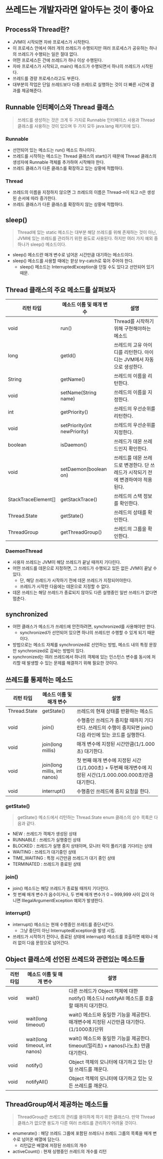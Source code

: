 # 쓰레드는 개발자라면 알아두는 것이 좋아요

## Process와 Thread란?
- JVM이 시작되면 자바 프로세스가 시작한다.
- 이 프로세스 안에서 여러 개의 쓰레드가 수행되지만 여러 프로세스가 공유하는 하나의 쓰레드가 수행되는 일은 절대 없다.
- 어떤 프로세스든 간에 쓰레드가 하나 이상 수행된다.
- 자바 프로세스가 시작되고, main() 메소드가 수행되면서 하나의 쓰레드가 시작된다.
- 쓰레드를 경량 프로세스라고도 부른다.
- 대부분의 작업은 단일 쓰레드보다 다중 쓰레드로 실행하는 것이 더 빠른 시간에 결과를 제공해준다.

## Runnable 인터페이스와 Thread 클래스
> 쓰레드를 생성하는 것은 크게 두 가지로 Runnable 인터페이스 사용과 Thread 클래스를 사용하는 것이 있으며 두 가지 모두 java.lang 패키지에 있다.

### Runnable
- 선언되어 있는 메소드는 run() 메소드 하나이다.
- 쓰레드를 시작하는 메소드는 Thread 클래스의 start()기 때문에 Thread 클래스의 생성자에 Runnable 객체를 추가하여 시작해야 한다.
- 쓰레드 클래스가 다른 클래스를 확장하고 있는 상황에 적합하다.

### Thread
- 쓰레드의 이름을 지정하지 않으면 그 쓰레드의 이름은 Thread-n이 되고 n은 생성된 순서에 따라 증가한다.
- 쓰레드 클래스가 다른 클래스를 확장하지 않는 상황에 적합하다.

## sleep()
> Thread에 있는 static 메소드는 대부분 해당 쓰레드를 위해 존재하는 것이 아닌, JVM에 있는 쓰레드를 관리하기 위한 용도로 사용된다. 하지만 여러 가지 예외 중 하나가 sleep()
> 메소드이다.
- sleep() 메소드란 매개 변수로 넘어온 시간만큼 대기하는 메소드이다.
- sleep() 메소드를 사용할 때에는 핟상 try-catch로 묶어 주어야 한다.
  - sleep() 메소드는 InterruptedException을 던질 수도 있다고 선언되어 있기 때문.

## Thread 클래스의 주요 메소드를 살펴보자
| 리턴 타입               | 메소드 이름 및 매개 변수               | 설명                                            |
|---------------------|------------------------------|-----------------------------------------------|
| void                | run()                        | Thread를 시작하기 위해 구현해야하는 메소드                    |
| long                | getId()                      | 쓰레드의 고유 아이디를 리턴한다. 아이디는 JVM에서 자동으로 생성한다.      |
| String              | getName()                    | 쓰레드의 이름을 리턴한다.                                |
| void                | setName(String name)         | 쓰레드의 이름을 지정한다.                                |
| int                 | getPriority()                | 쓰레드의 우선순위를 리턴한다.                              |
| void                | setPriority(int newPriority) | 쓰레드의 우선순위를 지정한다.                              |
| boolean             | isDaemon()                   | 쓰레드가 데몬 쓰레드인지 확인한다.                           |
| void                | setDaemon(boolean on)        | 쓰레드를 데몬 쓰레드로 변경한다. 단 쓰레드가 시작되기 전에 변경하여야 적용된다. |
| StackTraceElement[] | getStackTrace()              | 쓰레드의 스택 정보를 확인한다.                             |
| Thread.State        | getState()                   | 쓰레드의 상태를 확인한다.                                |
| ThreadGroup         | getThreadGroup()             | 쓰레드의 그룹을 확인한다.                                | 

### DaemonThread
- 사용자 쓰레드는 JVM이 해당 쓰레드가 끝날 때까지 기다린다.
- 어떤 쓰레드를 데몬으로 지정하면, 그 쓰레드가 수행되고 있든 없든 JVM이 끝날 수 있다.
  - 단, 해당 쓰레드가 시작하기 전에 데몬 쓰레드가 지정되어야한다.
  - 쓰레드가 시작한 다음에는 데몬으로 지정할 수 없다.
- 데몬 쓰레드는 해당 쓰레드가 종료되지 않아도 다른 실행중인 일반 쓰레드가 없다면 멈춘다.

## synchronized
- 어떤 클래스가 메소드가 쓰레드에 안전하려면, synchronized를 사용해야만 한다.
    - synchronized가 선언되어 있으면 하나의 쓰레드만 수행할 수 있게 되기 때문이다.
- 방법으로는 메소드 자체를 synchronized로 선언하는 방법, 메소드 내의 특정 문장만 synchronized로 감싸는 방법이 있다.
- synchronized는 여러 쓰레드에서 하나의 객체에 있는 인스턴스 변수를 동시에 처리할 때 발생할 수 있는 문제를 해결하기 위해 필요한 것이다. 
 
## 쓰레드를 통제하는 메소드
| 리턴 타입        | 메소드 이름 및 매개 변수               | 설명                                                                         |
|--------------|------------------------------|----------------------------------------------------------------------------|
| Thread.State | getState()                   | 쓰레드의 현재 상태를 반환하는 메소드                                                       |
| void         | join()                       | 수행중인 쓰레드가 중지할 때까지 기다린다. 쓰레드의 수행이 중지되면 join() 다음 라인에 있는 코드를 실행한다.           |
| void         | join(long millis)            | 매개 변수에 지정된 시간만큼(1/1.000초) 대기한다.                                            |
| void         | join(long millis, int nanos) | 첫 번째 매개 변수에 지정된 시간 (1/1.000초) + 두번째 매개변수에 지정된 시간(1/1.000.000.000초)만큼 대기한다. |
| void         | interrupt()                  | 수행중인 쓰레드에 중지 요청을 한다.

### getState()
> getState() 메소드에서 리턴하는 Thread.State enum 클래스의 상수 목록은 다음과 같다.
- NEW : 쓰레드가 객체가 생성된 상태 
- RUNNABLE : 쓰레드가 실행중인 상태
- BLOCKED : 쓰레드가 실행 중지 상태이며, 모니터 락이 풀리기를 기다리는 상태
- WAITING : 쓰레드가 대기중인 상태
- TIME_WAITING : 특정 시간만큼 쓰레드가 대기 중인 상태
- TERMINATED : 쓰레드가 종료된 상태

### join()
- join() 메소드는 해당 쓰레드가 종료될 때까지 기다린다.
- 첫 번째 매개 변수가 음수이거나, 두 번째 매개 변수가 0 ~ 999,999 사이 값이 아니면 IllegalArgumentException 예외가 발생한다.

### interrupt()
- interrupt() 메소드는 현재 수행중인 쓰레드를 중단시킨다.
  - 그냥 중단이 아닌 InterruptedException을 발생 시킴.
- 쓰레드가 시작하기 전이나, 종료된 상태에 interrupt() 메소드를 호출하면 예외나 에러 없이 다음 문장으로 넘어간다.

## Object 클래스에 선언된 쓰레드와 관련있는 메소드들

| 리턴 타입 | 메소드 이름 및 매개 변수                | 설명                                                               |
|-------|-------------------------------|------------------------------------------------------------------|
| void  | wait()                        | 다른 쓰레드가 Object 객체에 대한 notify() 메소드나 notifyAll 메소드를 호출할 때까지 대기한다. |
| void  | wait(long timeout)            | wait() 메소드와 동일한 기능을 제공한다. 매개변수에 지정된 시간만큼 대기한다.(1/1000초)단위        |
| void  | wait(long timeout, int nanos) | wait() 메소드와 동일한 기능을 제공한다. timeout(밀리초) + nanos(나노초) 만큼 대기한다.     |
| void  | notify()                      | Object 객체의 모니터에 대기하고 있는 단일 쓰레드를 꺠운다.                             |
| void  | notifyAll()                   | Object 객체의 모니터에 대기하고 있는 모든 쓰레드를 깨운다.  

## ThreadGroup에서 제공하는 메소드들
> ThreadGroup은 쓰레드의 관리를 용이하게 하기 위한 클래스다. 만약 Thread 클래스가 없으면 용도가 다른 여러 쓰레드를 관리하기 어려울 것이다.
- enumerate() : 해당 쓰레드 그룹에 포함된 쓰레드나 쓰레드 그룹의 목록을 매개 변수로 넘어온 배열에 담는다.
  - 리턴값은 배열에 저장된 쓰레드의 개수
- activeCount() : 현재 싱행중인 쓰레드의 개수를 리턴 
